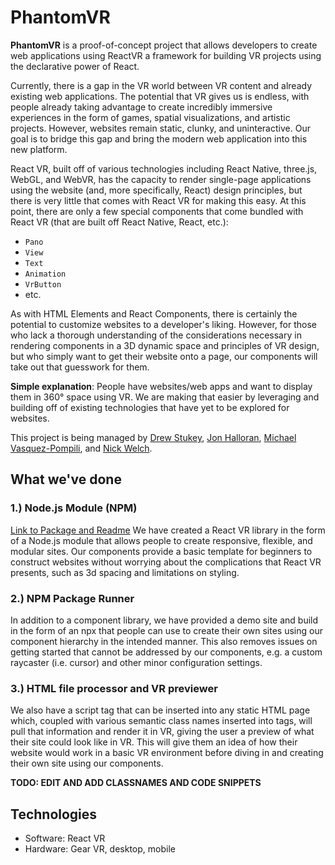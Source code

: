 # PhantomVR

**PhantomVR** is a proof-of-concept project that allows developers to create web applications using ReactVR a framework for building VR projects using the declarative power of React.

Currently, there is a gap in the VR world between VR content and already existing web applications. The potential that VR gives us is endless, with people already taking advantage to create incredibly immersive experiences in the form of games, spatial visualizations, and artistic projects. However, websites remain static, clunky, and uninteractive. Our goal is to bridge this gap and bring the modern web application into this new platform.

React VR, built off of various technologies including React Native, three.js, WebGL, and WebVR, has the capacity to render single-page applications using the website (and, more specifically, React) design principles, but there is very little that comes with React VR for making this easy. At this point, there are only a few special components that come bundled with React VR (that are built off React Native, React, etc.):

- `Pano`
- `View`
- `Text`
- `Animation`
- `VrButton`
- etc.

As with HTML Elements and React Components, there is certainly the potential to customize websites to a developer's liking. However, for those who lack a thorough understanding of the considerations necessary in rendering components in a 3D dynamic space and principles of VR design, but who simply want to get their website onto a page, our components will take out that guesswork for them. 

**Simple explanation**: People have websites/web apps and want to display them in 360° space using VR. We are making that easier by leveraging and building off of existing technologies that have yet to be explored for websites.

This project is being managed by [Drew Stukey](https://github.com/stukey524), [Jon Halloran](https://github.com/JonHalloran), [Michael Vasquez-Pompili](https://github.com/Mpompili), and [Nick Welch](https://github.com/nwelchr).

## What we've done
### 1.) Node.js Module (NPM)
[Link to Package and Readme](https://www.npmjs.com/package/phantom_components)
We have created a React VR library in the form of a Node.js module that allows people to create responsive, flexible, and modular sites. Our components provide a basic template for beginners to construct websites without worrying about the complications that React VR presents, such as 3d spacing and limitations on styling.

### 2.) NPM Package Runner
In addition to a component library, we have provided a demo site and build in the form of an npx that people can use to create their own sites using our component hierarchy in the intended manner. This also removes issues on getting started that cannot be addressed by our components, e.g. a custom raycaster (i.e. cursor) and other minor configuration settings.

### 3.) HTML file processor and VR previewer
We also have a script tag that can be inserted into any static HTML page which, coupled with various semantic class names inserted into tags, will pull that information and render it in VR, giving the user a preview of what their site could look like in VR. This will give them an idea of how their website would work in a basic VR environment before diving in and creating their own site using our components.

**TODO: EDIT AND ADD CLASSNAMES AND CODE SNIPPETS**

## Technologies
- Software: React VR
- Hardware: Gear VR, desktop, mobile